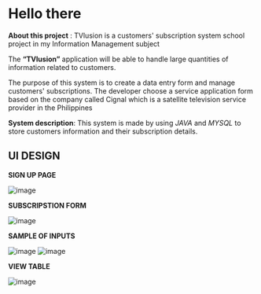 # Hello there


**About this project** : TVlusion is a customers' subscription system school project in my Information Management subject


The **“TVlusion”** application will be able to handle large quantities of information related 
to customers.

The purpose of this system is to create a data entry form and manage customers' subscriptions. 
The developer choose a service application form based on the company called Cignal which
is a satellite television service provider in the Philippines


**System description**:
This system is made by using _JAVA_ and  _MYSQL_ to store customers information and their subscription details.


## UI DESIGN

**SIGN UP PAGE**

![image](https://user-images.githubusercontent.com/99750513/178429754-05fa4308-4639-4976-a7f4-553dccb5b7b4.png)


**SUBSCRIPSTION FORM**

![image](https://user-images.githubusercontent.com/99750513/178429802-1f6fa3d4-8cc8-43ba-80cb-79908d0571b3.png)

**SAMPLE OF INPUTS**

![image](https://user-images.githubusercontent.com/99750513/178429835-8148e114-dc25-4a10-85ac-ee6cb67e6b85.png)
![image](https://user-images.githubusercontent.com/99750513/178429870-0fd3cd84-8f7e-4753-a0a0-991f5729b426.png)

**VIEW TABLE**

![image](https://user-images.githubusercontent.com/99750513/178429959-241438f7-b27a-4092-8ef7-69f5d4a676c1.png)
